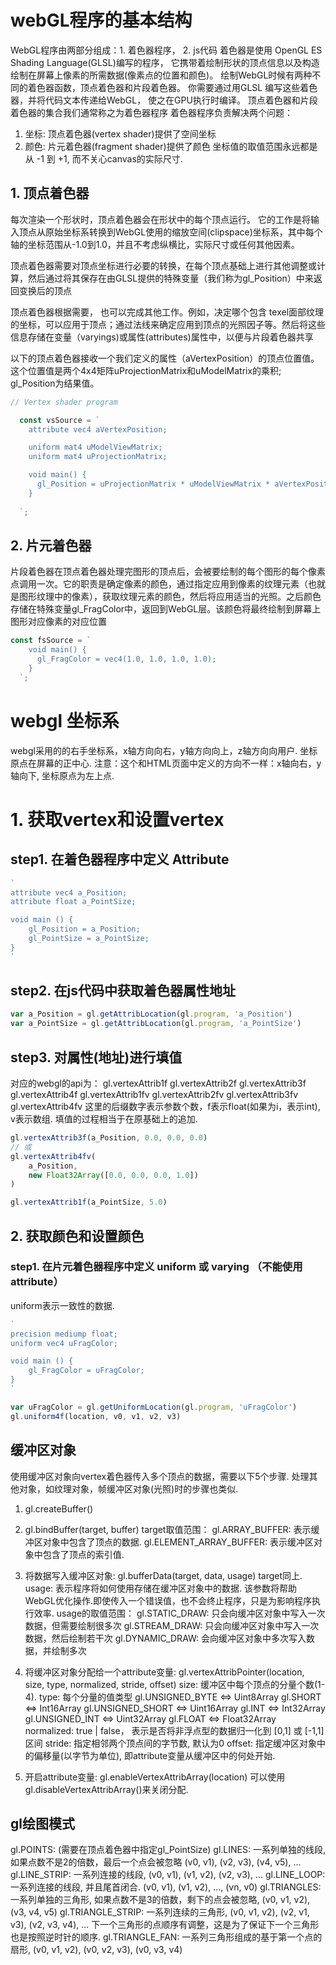 # webGL程序的基本结构
WebGL程序由两部分组成：1. 着色器程序， 2. js代码
着色器是使用 OpenGL ES Shading Language(GLSL)编写的程序，
它携带着绘制形状的顶点信息以及构造绘制在屏幕上像素的所需数据(像素点的位置和颜色)。
绘制WebGL时候有两种不同的着色器函数，顶点着色器和片段着色器。
你需要通过用GLSL 编写这些着色器，并将代码文本传递给WebGL， 使之在GPU执行时编译。
顶点着色器和片段着色器的集合我们通常称之为着色器程序
着色器程序负责解决两个问题：
1. 坐标: 顶点着色器(vertex shader)提供了空间坐标
2. 颜色: 片元着色器(fragment shader)提供了颜色
坐标值的取值范围永远都是从 -1 到 +1, 而不关心canvas的实际尺寸.

## 1. 顶点着色器
每次渲染一个形状时，顶点着色器会在形状中的每个顶点运行。 
它的工作是将输入顶点从原始坐标系转换到WebGL使用的缩放空间(clipspace)坐标系，其中每个轴的坐标范围从-1.0到1.0，并且不考虑纵横比，实际尺寸或任何其他因素。

顶点着色器需要对顶点坐标进行必要的转换，在每个顶点基础上进行其他调整或计算，然后通过将其保存在由GLSL提供的特殊变量（我们称为gl_Position）中来返回变换后的顶点

顶点着色器根据需要， 也可以完成其他工作。例如，决定哪个包含 texel面部纹理的坐标，可以应用于顶点；通过法线来确定应用到顶点的光照因子等。然后将这些信息存储在变量（varyings)或属性(attributes)属性中，以便与片段着色器共享

以下的顶点着色器接收一个我们定义的属性（aVertexPosition）的顶点位置值。这个位置值是两个4x4矩阵uProjectionMatrix和uModelMatrix的乘积; gl_Position为结果值。
```js
// Vertex shader program

  const vsSource = `
    attribute vec4 aVertexPosition;

    uniform mat4 uModelViewMatrix;
    uniform mat4 uProjectionMatrix;

    void main() {
      gl_Position = uProjectionMatrix * uModelViewMatrix * aVertexPosition;
    }
    
  `;
```


## 2. 片元着色器
片段着色器在顶点着色器处理完图形的顶点后，会被要绘制的每个图形的每个像素点调用一次。它的职责是确定像素的颜色，通过指定应用到像素的纹理元素（也就是图形纹理中的像素），获取纹理元素的颜色，然后将应用适当的光照。之后颜色存储在特殊变量gl_FragColor中，返回到WebGL层。该颜色将最终绘制到屏幕上图形对应像素的对应位置
```js
const fsSource = `
    void main() {
      gl_FragColor = vec4(1.0, 1.0, 1.0, 1.0);
    }
  `;
```




# webgl 坐标系
webgl采用的的右手坐标系，x轴方向向右，y轴方向向上，z轴方向向用户.
坐标原点在屏幕的正中心.
注意：这个和HTML页面中定义的方向不一样：x轴向右，y轴向下, 坐标原点为左上点.

# 1. 获取vertex和设置vertex

## step1. 在着色器程序中定义 Attribute
```js
`
attribute vec4 a_Position;
attribute float a_PointSize;

void main () {
    gl_Position = a_Position;
    gl_PointSize = a_PointSize;
}
`
```

## step2. 在js代码中获取着色器属性地址
```js
var a_Position = gl.getAttribLocation(gl.program, 'a_Position')
var a_PointSize = gl.getAttribLocation(gl.program, 'a_PointSize')
```

## step3. 对属性(地址)进行填值
对应的webgl的api为：
gl.vertexAttrib1f
gl.vertexAttrib2f
gl.vertexAttrib3f
gl.vertexAttrib4f
gl.vertexAttrib1fv
gl.vertexAttrib2fv
gl.vertexAttrib3fv
gl.vertexAttrib4fv
这里的后缀数字表示参数个数，f表示float(如果为i，表示int), v表示数组.
填值的过程相当于在原基础上的追加.

```js
gl.vertexAttrib3f(a_Position, 0.0, 0.0, 0.0)
// 或
gl.vertexAttrib4fv(
    a_Position, 
    new Float32Array([0.0, 0.0, 0.0, 1.0])    
)

gl.vertexAttrib1f(a_PointSize, 5.0)

```

## 2. 获取颜色和设置颜色
### step1. 在片元着色器程序中定义 uniform 或 varying （不能使用attribute）
uniform表示一致性的数据.
```js
`
precision mediump float;
uniform vec4 uFragColor;

void main () {
    gl_FragColor = uFragColor;
}
`
```

```js
var uFragColor = gl.getUniformLocation(gl.program, 'uFragColor')
gl.uniform4f(location, v0, v1, v2, v3)
```

## 缓冲区对象
使用缓冲区对象向vertex着色器传入多个顶点的数据，需要以下5个步骤.
处理其他对象，如纹理对象，帧缓冲区对象(光照)时的步骤也类似.
1. gl.createBuffer()
2. gl.bindBuffer(target, buffer)
target取值范围：
gl.ARRAY_BUFFER: 表示缓冲区对象中包含了顶点的数据.
gl.ELEMENT_ARRAY_BUFFER: 表示缓冲区对象中包含了顶点的索引值.

3. 将数据写入缓冲区对象: gl.bufferData(target, data, usage)
target同上.
usage: 表示程序将如何使用存储在缓冲区对象中的数据. 
该参数将帮助WebGL优化操作.即使传入一个错误值，也不会终止程序，只是为影响程序执行效率.
usage的取值范围：
gl.STATIC_DRAW: 只会向缓冲区对象中写入一次数据，但需要绘制很多次
gl.STREAM_DRAW: 只会向缓冲区对象中写入一次数据，然后绘制若干次
gl.DYNAMIC_DRAW: 会向缓冲区对象中多次写入数据，并绘制多次

4. 将缓冲区对象分配给一个attribute变量: gl.vertexAttribPointer(location, size, type, normalized, stride, offset)
size: 缓冲区中每个顶点的分量个数(1-4).
type: 每个分量的值类型
gl.UNSIGNED_BYTE  <=>   Uint8Array
gl.SHORT          <=>   Int16Array
gl.UNSIGNED_SHORT <=>   Uint16Array
gl.INT            <=>   Int32Array
gl.UNSIGNED_INT   <=>   Uint32Array
gl.FLOAT          <=>   Float32Array
normalized: true | false， 表示是否将非浮点型的数据归一化到 [0,1] 或 [-1,1] 区间
stride: 指定相邻两个顶点间的字节数, 默认为0
offset: 指定缓冲区对象中的偏移量(以字节为单位), 即attribute变量从缓冲区中的何处开始.

5. 开启attribute变量: gl.enableVertexAttribArray(location)
可以使用gl.disableVertexAttribArray()来关闭分配.

## gl绘图模式
gl.POINTS: (需要在顶点着色器中指定gl_PointSize)
gl.LINES: 一系列单独的线段,如果点数不是2的倍数，最后一个点会被忽略 (v0, v1), (v2, v3), (v4, v5), ...
gl.LINE_STRIP: 一系列连接的线段, (v0, v1), (v1, v2), (v2, v3), ...
gl.LINE_LOOP: 一系列连接的线段, 并且尾首闭合. (v0, v1), (v1, v2), ..., (vn, v0)
gl.TRIANGLES: 一系列单独的三角形, 如果点数不是3的倍数，剩下的点会被忽略, (v0, v1, v2), (v3, v4, v5)
gl.TRIANGLE_STRIP: 一系列连续的三角形, (v0, v1, v2), (v2, v1, v3), (v2, v3, v4), ...
下一个三角形的点顺序有调整，这是为了保证下一个三角形也是按照逆时针的顺序.
gl.TRIANGLE_FAN: 一系列三角形组成的基于第一个点的扇形, (v0, v1, v2), (v0, v2, v3), (v0, v3, v4)

